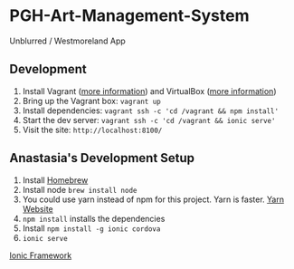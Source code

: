 # PGH-Art-Management-System
Unblurred / Westmoreland App


## Development

1. Install Vagrant ([more information](https://www.vagrantup.com/downloads.html)) and VirtualBox ([more information](https://www.virtualbox.org/wiki/Downloads))
2. Bring up the Vagrant box: `vagrant up`
3. Install dependencies: `vagrant ssh -c 'cd /vagrant && npm install'`
4. Start the dev server: `vagrant ssh -c 'cd /vagrant && ionic serve'`
5. Visit the site: `http://localhost:8100/`

## Anastasia's Development Setup
1. Install [Homebrew](https://brew.sh/)
2. Install node `brew install node`
3. You could use yarn instead of npm for this project. Yarn is faster. [Yarn Website](https://yarnpkg.com/en/)
4. `npm install` installs the dependencies
5. Install `npm install -g ionic cordova`
6. `ionic serve`

[Ionic Framework](https://ionicframework.com/)
